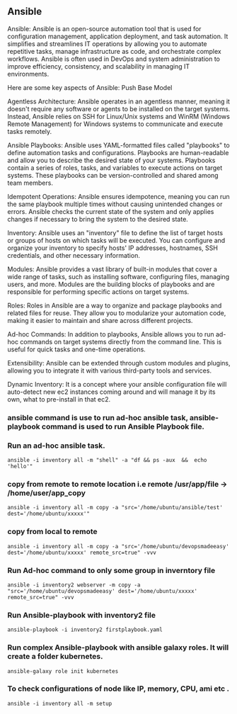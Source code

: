 ## Ansible

Ansible: Ansible is an open-source automation tool that is used for configuration management, application deployment, and task automation. It simplifies and streamlines IT operations by allowing you to automate repetitive tasks, manage infrastructure as code, and orchestrate complex workflows. Ansible is often used in DevOps and system administration to improve efficiency, consistency, and scalability in managing IT environments.


Here are some key aspects of Ansible: Push Base Model

Agentless Architecture: Ansible operates in an agentless manner, meaning it doesn't require any software or agents to be installed on the target systems. Instead, Ansible relies on SSH for Linux/Unix systems and WinRM (Windows Remote Management) for Windows systems to communicate and execute tasks remotely.

Ansible Playbooks: Ansible uses YAML-formatted files called "playbooks" to define automation tasks and configurations. Playbooks are human-readable and allow you to describe the desired state of your systems. Playbooks contain a series of roles, tasks, and variables to execute actions on target systems. These playbooks can be version-controlled and shared among team members.

Idempotent Operations: Ansible ensures idempotence, meaning you can run the same playbook multiple times without causing unintended changes or errors. Ansible checks the current state of the system and only applies changes if necessary to bring the system to the desired state.

Inventory: Ansible uses an "inventory" file to define the list of target hosts or groups of hosts on which tasks will be executed. You can configure and organize your inventory to specify hosts' IP addresses, hostnames, SSH credentials, and other necessary information.

Modules: Ansible provides a vast library of built-in modules that cover a wide range of tasks, such as installing software, configuring files, managing users, and more. Modules are the building blocks of playbooks and are responsible for performing specific actions on target systems.

Roles: Roles in Ansible are a way to organize and package playbooks and related files for reuse. They allow you to modularize your automation code, making it easier to maintain and share across different projects.

Ad-hoc Commands: In addition to playbooks, Ansible allows you to run ad-hoc commands on target systems directly from the command line. This is useful for quick tasks and one-time operations.

Extensibility: Ansible can be extended through custom modules and plugins, allowing you to integrate it with various third-party tools and services.

Dynamic Inventory: It is a concept where your ansible configuration file will auto-detect new ec2 instances coming around and will manage it by its own, what to pre-install in that ec2.


### ansible command is use to run ad-hoc ansible task, ansible-playbook command is used to run Ansible Playbook file.

### Run an ad-hoc ansible task.
```
ansible -i inventory all -m "shell" -a "df && ps -aux  &&  echo 'hello'"
```

### copy from  remote to remote location i.e remote /usr/app/file -> /home/user/app_copy
```
ansible -i inventory all -m copy -a "src='/home/ubuntu/ansible/test' dest='/home/ubuntu/xxxxx'" 
```

### copy from local to remote
```
ansible -i inventory all -m copy -a "src='/home/ubuntu/devopsmadeeasy' dest='/home/ubuntu/xxxxx' remote_src=true" -vvv  
```

### Run Ad-hoc command to only some group in inverntory file
```
ansible -i inventory2 webserver -m copy -a "src='/home/ubuntu/devopsmadeeasy' dest='/home/ubuntu/xxxxx' remote_src=true" -vvv  
```

### Run Ansible-playbook with inventory2 file
```
ansible-playbook -i inventory2 firstplaybook.yaml
```

### Run complex Ansible-playbook with ansible galaxy roles. It will create a folder kubernetes.
```
ansible-galaxy role init kubernetes
```


### To check configurations of node like IP, memory, CPU, ami etc .
```
ansible -i inventory all -m setup
```

